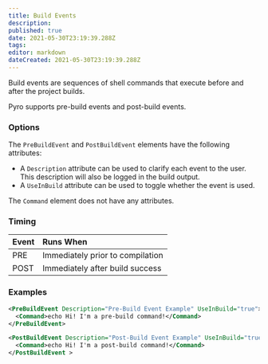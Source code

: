 ```yaml
---
title: Build Events
description: 
published: true
date: 2021-05-30T23:19:39.288Z
tags: 
editor: markdown
dateCreated: 2021-05-30T23:19:39.288Z
---
```


Build events are sequences of shell commands that execute before and after the project builds.

Pyro supports pre-build events and post-build events.


### Options

The `PreBuildEvent` and `PostBuildEvent` elements have the following attributes:

- A `Description` attribute can be used to clarify each event to the user. This description will also be logged in the build output.
- A `UseInBuild` attribute can be used to toggle whether the event is used.

The `Command` element does not have any attributes.


### Timing

Event | Runs When
:--- | :---
PRE | Immediately prior to compilation
POST | Immediately after build success


### Examples

```xml
<PreBuildEvent Description="Pre-Build Event Example" UseInBuild="true">
  <Command>echo Hi! I'm a pre-build command!</Command>
</PreBuildEvent>
```

```xml
<PostBuildEvent Description="Post-Build Event Example" UseInBuild="true">
  <Command>echo Hi! I'm a post-build command!</Command>
</PostBuildEvent >
```

